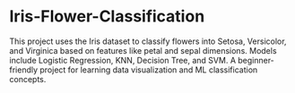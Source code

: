 # Iris-Flower-Classification
This project uses the Iris dataset to classify flowers into Setosa, Versicolor, and Virginica based on features like petal and sepal dimensions. Models include Logistic Regression, KNN, Decision Tree, and SVM. A beginner-friendly project for learning data visualization and ML classification concepts.
